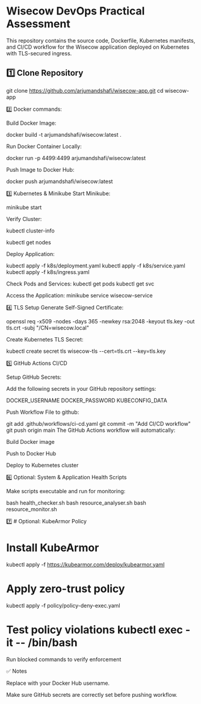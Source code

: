# Wisecow DevOps Practical Assessment

This repository contains the source code, Dockerfile, Kubernetes manifests, and CI/CD workflow for the Wisecow application deployed on Kubernetes with TLS-secured ingress.

## 1️⃣ Clone Repository

git clone https://github.com/arjumandshafi/wisecow-app.git
cd wisecow-app

2️⃣ Docker commands:

Build Docker Image:

docker build -t arjumandshafi/wisecow:latest .

Run Docker Container Locally:

docker run -p 4499:4499 arjumandshafi/wisecow:latest

Push Image to Docker Hub:

docker push arjumandshafi/wisecow:latest

3️⃣ Kubernetes & Minikube
Start Minikube:

minikube start

Verify Cluster:

kubectl cluster-info

kubectl get nodes

Deploy Application:

kubectl apply -f k8s/deployment.yaml
kubectl apply -f k8s/service.yaml
kubectl apply -f k8s/ingress.yaml

Check Pods and Services:
kubectl get pods
kubectl get svc

Access the Application:
minikube service wisecow-service

4️⃣ TLS Setup
Generate Self-Signed Certificate:

openssl req -x509 -nodes -days 365 -newkey rsa:2048 -keyout tls.key -out tls.crt -subj "/CN=wisecow.local"

Create Kubernetes TLS Secret:

kubectl create secret tls wisecow-tls --cert=tls.crt --key=tls.key

5️⃣ GitHub Actions CI/CD

Setup GitHub Secrets:

Add the following secrets in your GitHub repository settings:

DOCKER_USERNAME 
DOCKER_PASSWORD
KUBECONFIG_DATA 

Push Workflow File to github:

git add .github/workflows/ci-cd.yaml
git commit -m "Add CI/CD workflow"
git push origin main
The GitHub Actions workflow will automatically:

Build Docker image

Push to Docker Hub

Deploy to Kubernetes cluster

6️⃣ Optional: System & Application Health Scripts

Make scripts executable and run for monitoring:

bash health_checker.sh
bash resource_analyser.sh
bash resource_monitor.sh

7️⃣ # Optional: KubeArmor Policy

# Install KubeArmor

kubectl apply -f https://kubearmor.com/deploy/kubearmor.yaml

# Apply zero-trust policy

kubectl apply -f policy/policy-deny-exec.yaml

# Test policy violations kubectl exec -it <wisecow-pod-name> -- /bin/bash

Run blocked commands to verify enforcement

✅ Notes

Replace with your Docker Hub username.

Make sure GitHub secrets are correctly set before pushing workflow.
